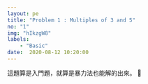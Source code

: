 ```yaml
---
layout: pe
title: "Problem 1 : Multiples of 3 and 5"
no: "1"
img: "hIkzgW8"
labels:
    - "Basic"
date:  2020-08-12 10:20:00
---
```


這題算是入門題，就算是暴力法也能解的出來。 :beers: